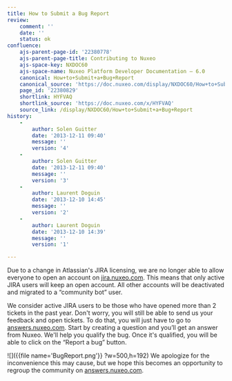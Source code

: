 ```yaml
---
title: How to Submit a Bug Report
review:
    comment: ''
    date: ''
    status: ok
confluence:
    ajs-parent-page-id: '22380778'
    ajs-parent-page-title: Contributing to Nuxeo
    ajs-space-key: NXDOC60
    ajs-space-name: Nuxeo Platform Developer Documentation — 6.0
    canonical: How+to+Submit+a+Bug+Report
    canonical_source: 'https://doc.nuxeo.com/display/NXDOC60/How+to+Submit+a+Bug+Report'
    page_id: '22380829'
    shortlink: HYFVAQ
    shortlink_source: 'https://doc.nuxeo.com/x/HYFVAQ'
    source_link: /display/NXDOC60/How+to+Submit+a+Bug+Report
history:
    - 
        author: Solen Guitter
        date: '2013-12-11 09:40'
        message: ''
        version: '4'
    - 
        author: Solen Guitter
        date: '2013-12-11 09:40'
        message: ''
        version: '3'
    - 
        author: Laurent Doguin
        date: '2013-12-10 14:45'
        message: ''
        version: '2'
    - 
        author: Laurent Doguin
        date: '2013-12-10 14:39'
        message: ''
        version: '1'

---
```

<span style="color: rgb(34,34,34);text-decoration: none;">Due to a change in Atlassian's JIRA licensing, we are no longer able to allow everyone to open an account on [jira.nuxeo.com](http://jira.nuxeo.com). This means that only active JIRA users will keep an open account. All other accounts will be deactivated and migrated to a &ldquo;community bot&rdquo; user.</span>

<span style="color: rgb(34,34,34);text-decoration: none;">We consider active JIRA users to be those who have opened more than 2 tickets in the past year.</span>
<span style="color: rgb(34,34,34);text-decoration: none;">Don't worry, you will still be able to send us your feedback and open tickets. To do that, you will just have to go to [answers.nuxeo.com](http://answers.nuxeo.com). Start by creating a question and you&rsquo;ll get an answer from Nuxeo. We'll help you qualify the bug. Once it's qualified, you will be able to click on the &ldquo;Report a bug&rdquo; button.</span>

![]({{file name='BugReport.png'}} ?w=500,h=192)
<span style="color: rgb(34,34,34);text-decoration: none;">We apologize for the inconvenience this may cause, but we hope this becomes an opportunity to regroup the community on [answers.nuxeo.com](http://answers.nuxeo.com).</span>